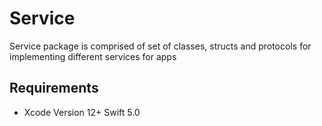 # Service

Service package is comprised of set of classes, structs and protocols for implementing different services for apps


## Requirements

* Xcode Version 12+ Swift 5.0
